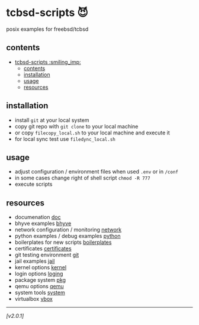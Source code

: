 # tcbsd-scripts :smiling_imp:
posix examples for freebsd/tcbsd

## contents
- [tcbsd-scripts :smiling\_imp:](#tcbsd-scripts-smiling_imp)
  - [contents](#contents)
  - [installation](#installation)
  - [usage](#usage)
  - [resources](#resources)

## installation
* install `git` at your local system
* copy git repo with `git clone` to your local machine
* or copy `filecopy_local.sh` to your local machine and execute it
* for local sync test use `filedync_local.sh` 

## usage 
* adjust configuration / environment files when used `.env` or in `/conf` 
* in some cases change right of shell script `chmod -R 777`
* execute scripts

## resources
* documenation [doc](doc/)
* bhyve examples [bhyve](bhyve/)
* network configuration / monitoring [network](net/)
* python examples / debug examples [python](python/)
* boilerplates for new scripts [boilerplates](boilerplates/)
* certificates [certificates](cert/)
* git testing environment [git](git/)
* jail examples [jail](jail/)
* kernel options [kernel](kernel/)
* login options [loging](login/)
* package system [pkg](pkg/)
* qemu options [qemu](qemu/)
* system tools [system](system/)
* virtualbox [vbox](vbox/)

 ---
 *[v2.0.1]*
